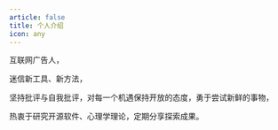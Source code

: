 ```yaml
---
article: false
title: 个人介绍
icon: any
---
```


互联网广告人，

迷信新工具、新方法，

坚持批评与自我批评，对每一个机遇保持开放的态度，勇于尝试新鲜的事物，

热衷于研究开源软件、心理学理论，定期分享探索成果。
